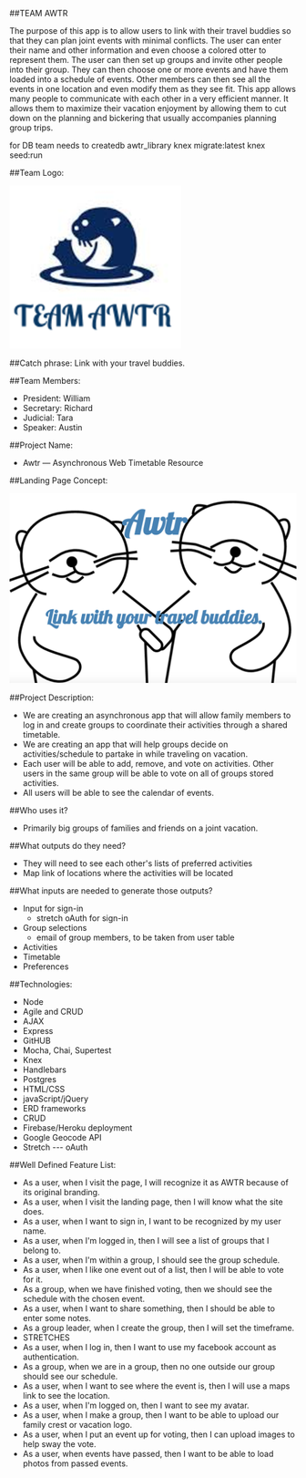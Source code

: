 ##TEAM AWTR

The purpose of this app is to allow users to link with their travel buddies so that they can plan joint events with minimal conflicts.  The user can enter their name and other information and even choose a colored otter to represent them.  The user can then set up groups and invite other people into their group.  They can then choose one or more events and have them loaded into a schedule of events.  Other members can then see all the events in one location and even modify them as they see fit.  This app allows many people to communicate with each other in a very efficient manner.  It allows them to maximize their vacation enjoyment by allowing them to cut down on the planning and bickering that usually accompanies planning group trips.

for DB team needs to
createdb awtr_library
knex migrate:latest
knex seed:run

##Team Logo:

![Team Logo](./assets/TeamAWTR.png)

##Catch phrase:  Link with your travel buddies.

##Team Members:
* President:  William
* Secretary:  Richard
* Judicial:   Tara
* Speaker:    Austin

##Project Name:
* Awtr — Asynchronous Web Timetable Resource

##Landing Page Concept:

![Landing Page](./assets/awtrApp.png)

##Project Description:
* We are creating an asynchronous app that will allow family members to log in and create groups to coordinate their activities through a shared timetable.  
* We are creating an app that will help groups decide on activities/schedule to partake in while traveling on vacation.
* Each user will be able to add, remove, and vote on activities.  Other users in the same group will be able to vote on all of groups stored activities.
* All users will be able to see the calendar of events.

##Who uses it?
* Primarily big groups of families and friends on a joint vacation.

##What outputs do they need?
* They will need to see each other's lists of preferred activities
* Map link of locations where the activities will be located

##What inputs are needed to generate those outputs?
* Input for sign-in
    * stretch oAuth for sign-in
* Group selections
    * email of group members, to be taken from user table
* Activities
* Timetable
* Preferences

##Technologies:
* Node
* Agile and CRUD
* AJAX
* Express
* GitHUB
* Mocha, Chai, Supertest
* Knex
* Handlebars
* Postgres
* HTML/CSS
* javaScript/jQuery
* ERD frameworks
* CRUD
* Firebase/Heroku deployment
* Google Geocode API
* Stretch --- oAuth

##Well Defined Feature List:
* As a user, when I visit the page, I will recognize it as AWTR because of its original branding.
* As a user, when I visit the landing page, then I will know what the site does.
* As a user, when I want to sign in, I want to be recognized by my user name.
* As a user, when I'm logged in, then I will see a list of groups that I belong to.
* As a user, when I'm within a group, I should see the group schedule.
* As a user, when I like one event out of a list, then I will be able to vote for it.
* As a group, when we have finished voting, then we should see the schedule with the chosen event.
* As a user, when I want to share something, then I should be able to enter some notes.
* As a group leader, when I create the group, then I will set the timeframe.
* STRETCHES
* As a user, when I log in, then I want to use my facebook account as authentication.
* As a group, when we are in a group, then no one outside our group should see our schedule.
* As a user, when I want to see where the event is, then I will use a maps link to see the location.
* As a user, when I'm logged on, then I want to see my avatar.
* As a user, when I make a group, then I want to be able to upload our family crest or vacation logo.
* As a user, when I put an event up for voting, then I can upload images to help sway the vote.
* As a user, when events have passed, then I want to be able to load photos from passed events.
